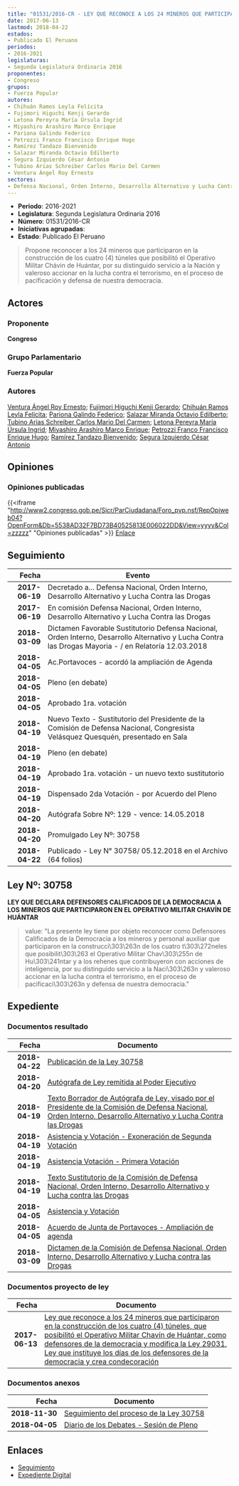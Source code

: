 ```yaml
---
title: "01531/2016-CR - LEY QUE RECONOCE A LOS 24 MINEROS QUE PARTICIPARON EN LA CONSTRUCCIÓN DE LOS CUATRO (4) TÚNELES QUE POSIBILITÓ EL OPERATIVO MILITAR CHAVÍN DE HUÁNTAR, COMO DEFENSORES DE LA DEMOCRACIA Y MODIFICA LA LEY 29031, LEY QUE INSTITUYE LOS DÍAS DE LOS DEFENSORES DE LA DEMOCRACIA Y CREA CONDECORACIÓN"
date: 2017-06-13
lastmod: 2018-04-22
estados:
- Publicado El Peruano
periodos:
- 2016-2021
legislaturas:
- Segunda Legislatura Ordinaria 2016
proponentes:
- Congreso
grupos:
- Fuerza Popular
autores:
- Chihuán Ramos Leyla Felícita
- Fujimori Higuchi Kenji Gerardo
- Letona Pereyra María Úrsula Ingrid
- Miyashiro Arashiro Marco Enrique
- Pariona Galindo Federico
- Petrozzi Franco Francisco Enrique Hugo
- Ramírez Tandazo Bienvenido
- Salazar Miranda Octavio Edilberto
- Segura Izquierdo César Antonio
- Tubino Arias Schreiber Carlos Mario Del Carmen
- Ventura Ángel Roy Ernesto
sectores:
- Defensa Nacional, Orden Interno, Desarrollo Alternativo y Lucha Contra las Drogas
---
```

- **Periodo**: 2016-2021
- **Legislatura**: Segunda Legislatura Ordinaria 2016
- **Número**: 01531/2016-CR
- **Iniciativas agrupadas**: 
- **Estado**: Publicado El Peruano

> Propone reconocer a los 24 mineros que participaron en la construcción de los cuatro (4) túneles que posibilitó el Operativo Militar Chávin de Huántar, por su distinguido servicio a la Nación y valeroso accionar en la lucha contra el terrorismo, en el proceso de pacificación y defensa de nuestra democracia.


## Actores

### Proponente

**Congreso**

### Grupo Parlamentario

**Fuerza Popular**

### Autores

[Ventura Ángel Roy Ernesto](mailto:mailto:rventura@congreso.gob.pe); [Fujimori Higuchi Kenji Gerardo](mailto:mailto:kfujimorih@congreso.gob.pe); [Chihuán Ramos Leyla Felícita](mailto:mailto:lchihuan@congreso.gob.pe); [Pariona Galindo Federico](mailto:mailto:fpariona@congreso.gob.pe); [Salazar Miranda Octavio Edilberto](mailto:mailto:osalazar@congreso.gob.pe); [Tubino Arias Schreiber Carlos Mario Del Carmen](mailto:mailto:ctubino@congreso.gob.pe); [Letona Pereyra María Úrsula Ingrid](mailto:mailto:mletona@congreso.gob.pe); [Miyashiro Arashiro Marco Enrique](mailto:mailto:mmiyashiro@congreso.gob.pe); [Petrozzi Franco Francisco Enrique Hugo](mailto:mailto:fpetrozzi@congreso.gob.pe); [Ramírez Tandazo Bienvenido](mailto:mailto:bramirez@congreso.gob.pe); [Segura Izquierdo César Antonio](mailto:mailto:csegura@congreso.gob.pe)

## Opiniones

### Opiniones publicadas

{{<iframe "http://www2.congreso.gob.pe/Sicr/ParCiudadana/Foro_pvp.nsf/RepOpiweb04?OpenForm&Db=5538AD32F7BD73B40525813E006022DD&View=yyyy&Col=zzzzz" "Opiniones publicadas" >}}
[Enlace](http://www2.congreso.gob.pe/Sicr/ParCiudadana/Foro_pvp.nsf/RepOpiweb04?OpenForm&Db=5538AD32F7BD73B40525813E006022DD&View=yyyy&Col=zzzzz)


## Seguimiento

| Fecha | Evento |
|------:|--------|
| **2017-06-19** | Decretado a... Defensa Nacional, Orden Interno, Desarrollo Alternativo y Lucha Contra las Drogas |
| **2017-06-19** | En comisión Defensa Nacional, Orden Interno, Desarrollo Alternativo y Lucha Contra las Drogas |
| **2018-03-09** | Dictamen Favorable Sustitutorio Defensa Nacional, Orden Interno, Desarrollo Alternativo y Lucha Contra las Drogas Mayoria - / en Relatoría 12.03.2018 |
| **2018-04-05** | Ac.Portavoces - acordó la ampliación de Agenda |
| **2018-04-05** | Pleno (en debate) |
| **2018-04-05** | Aprobado 1ra. votación |
| **2018-04-19** | Nuevo Texto - Sustitutorio del Presidente de la Comisión de Defensa Nacional, Congresista Velásquez Quesquén, presentado en Sala |
| **2018-04-19** | Pleno (en debate) |
| **2018-04-19** | Aprobado 1ra. votación - un nuevo texto sustitutorio |
| **2018-04-19** | Dispensado 2da Votación - por Acuerdo del Pleno |
| **2018-04-20** | Autógrafa Sobre Nº: 129 - vence: 14.05.2018 |
| **2018-04-20** | Promulgado Ley Nº: 30758 |
| **2018-04-22** | Publicado - Ley N° 30758/ 05.12.2018 en el Archivo (64 folios) |

## Ley Nº: 30758

**LEY QUE DECLARA DEFENSORES CALIFICADOS DE LA DEMOCRACIA A LOS MINEROS QUE PARTICIPARON EN EL OPERATIVO MILITAR CHAVÍN DE HUÁNTAR**

> value: "La presente ley tiene por objeto reconocer como Defensores Calificados de la Democracia a los mineros y personal auxiliar que participaron en la construcci\303\263n de los cuatro t\303\272neles que posibilit\303\263 el Operativo Militar Chav\303\255n de Hu\303\241ntar y a los rehenes que contribuyeron con acciones de inteligencia, por su distinguido servicio a la Naci\303\263n y valeroso accionar en la lucha contra el terrorismo, en el proceso de pacificaci\303\263n y defensa de nuestra democracia."


## Expediente

### Documentos resultado

| Fecha | Documento |
|------:|-----------|
| **2018-04-22** | [Publicación de la Ley 30758](http://www.leyes.congreso.gob.pe/Documentos/2016_2021/ADLP/Normas_Legales/30758-LEY.pdf) |
| **2018-04-20** | [Autógrafa de Ley remitida al Poder Ejecutivo](http://www.leyes.congreso.gob.pe/Documentos/2016_2021/ADLP/Texto_Aprobado/AU0153120180420.pdf) |
| **2018-04-19** | [Texto Borrador de Autógrafa de Ley, visado por el Presidente de la Comisión de Defensa Nacional, Orden Interno, Desarrollo Alternativo y Lucha Contra las Drogas](http://www.leyes.congreso.gob.pe/Documentos/2016_2021/Texto_Borrador_de_Autografa/BAU01531_20180419.pdf) |
| **2018-04-19** | [Asistencia y Votación - Exoneración de Segunda Votación](http://www.leyes.congreso.gob.pe/Documentos/2016_2021/Asistencia_y_Votacion/Proyectos_de_Ley/Exoneracion_de_Segunda_Votacion/ESV01531_20180419.pdf) |
| **2018-04-19** | [Asistencia Votación - Primera Votación](http://www.leyes.congreso.gob.pe/Documentos/2016_2021/Asistencia_y_Votacion/Proyectos_de_Ley/AV01531_20180419.pdf) |
| **2018-04-19** | [Texto Sustitutorio de la Comisión de Defensa Nacional, Orden Interno, Desarrollo Alternativo y Lucha contra las Drogas](http://www.leyes.congreso.gob.pe/Documentos/2016_2021/Texto_Sustitutorio/Proyectos_de_Ley/TS01531_20180419.pdf) |
| **2018-04-05** | [Asistencia y Votación](http://www.leyes.congreso.gob.pe/Documentos/2016_2021/Asistencia_y_Votacion/Proyectos_de_Ley/AV0153120180405.pdf) |
| **2018-04-05** | [Acuerdo de Junta de Portavoces - Ampliación de agenda](http://www.leyes.congreso.gob.pe/Documentos/2016_2021/Acuerdos/Junta_Portavoces/AJP0153120180405.pdf) |
| **2018-03-09** | [Dictamen de la Comisión de Defensa Nacional, Orden Interno, Desarrollo Alternativo y Lucha contra las Drogas](http://www.leyes.congreso.gob.pe/Documentos/2016_2021/Dictamenes/Proyectos_de_Ley/01531DC07MAY_20180309.pdf) |

### Documentos proyecto de ley

| Fecha | Documento |
|------:|-----------|
| **2017-06-13** | [Ley que reconoce a los 24 mineros que participaron en la construcción de los cuatro (4) túneles, que posibilitó el Operativo Militar Chavín de Huántar, como defensores de la democracia y modifica la Ley 29031, Ley que instituye los días de los defensores de la democracia y crea condecoración](http://www.leyes.congreso.gob.pe/Documentos/2016_2021/Proyectos_de_Ley_y_de_Resoluciones_Legislativas/PL0153120170613..pdf) |

### Documentos anexos

| Fecha | Documento |
|------:|-----------|
| **2018-11-30** | [Seguimiento del proceso de la Ley 30758](http://www.leyes.congreso.gob.pe/Documentos/2016_2021/Seguimiento_de_Proyectos_de_Ley/01531PL20181130.pdf) |
| **2018-04-05** | [Diario de los Debates - Sesión de Pleno](http://www.leyes.congreso.gob.pe/Documentos/2016_2021/ADLP/Diario_Debates/30758-TDD.pdf) |

## Enlaces

- [Seguimiento](http://www2.congreso.gob.pe/Sicr/TraDocEstProc/CLProLey2016.nsf/f7fff46988ca05b1052578e100829cc7/6e4dfdb5485266690525813e00629127?OpenDocument)
- [Expediente Digital](http://www2.congreso.gob.pe/Sicr/TraDocEstProc/Expvirt_2011.nsf/visbusqptramdoc1621/01531?opendocument)

